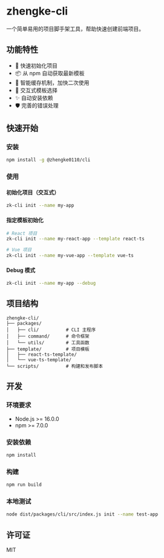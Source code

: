 # zhengke-cli

一个简单易用的项目脚手架工具，帮助快速创建前端项目。

## 功能特性

- 🚀 快速初始化项目
- 📦 从 npm 自动获取最新模板
- 💾 智能缓存机制，加快二次使用
- 🎨 交互式模板选择
- ✨ 自动安装依赖
- 🛡️ 完善的错误处理

## 快速开始

### 安装

```bash
npm install -g @zhengke0110/cli
```

### 使用

#### 初始化项目（交互式）

```bash
zk-cli init --name my-app
```

#### 指定模板初始化

```bash
# React 项目
zk-cli init --name my-react-app --template react-ts

# Vue 项目
zk-cli init --name my-vue-app --template vue-ts
```

#### Debug 模式

```bash
zk-cli init --name my-app --debug
```

## 项目结构

```
zhengke-cli/
├── packages/
│   ├── cli/          # CLI 主程序
│   ├── command/      # 命令框架
│   └── utils/        # 工具函数
├── template/         # 项目模板
│   ├── react-ts-template/
│   └── vue-ts-template/
└── scripts/          # 构建和发布脚本
```

## 开发

### 环境要求

- Node.js >= 16.0.0
- npm >= 7.0.0

### 安装依赖

```bash
npm install
```

### 构建

```bash
npm run build
```

### 本地测试

```bash
node dist/packages/cli/src/index.js init --name test-app
```

## 许可证

MIT
